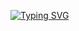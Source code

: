 <a href="https://git.io/typing-svg" align="center"><img src="https://readme-typing-svg.demolab.com?font=Fira+Code&pause=500&color=FFA500&width=435&lines=HOLA!+I'm+Alberto+Mateo+Rey;Game+Designer+Wizard" alt="Typing SVG" /></a>
